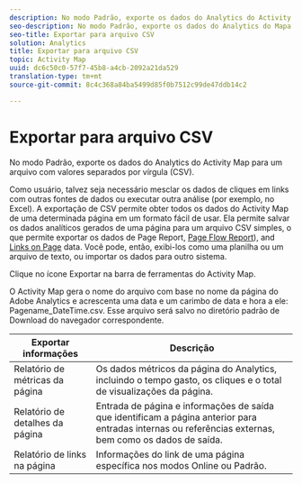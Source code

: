 ```yaml
---
description: No modo Padrão, exporte os dados do Analytics do Activity Map para um arquivo com valores separados por vírgula (CSV).
seo-description: No modo Padrão, exporte os dados do Analytics do Mapa de atividade para um arquivo com valores separados por vírgula (CSV).
seo-title: Exportar para arquivo CSV
solution: Analytics
title: Exportar para arquivo CSV
topic: Activity Map
uuid: dc6c50c0-57f7-45b8-a4cb-2092a21da529
translation-type: tm+mt
source-git-commit: 8c4c368a84ba5499d85f0b7512c99de47ddb14c2

---
```



# Exportar para arquivo CSV

No modo Padrão, exporte os dados do Analytics do Activity Map para um arquivo com valores separados por vírgula (CSV).

Como usuário, talvez seja necessário mesclar os dados de cliques em links com outras fontes de dados ou executar outra análise (por exemplo, no Excel). A exportação de CSV permite obter todos os dados do Activity Map de uma determinada página em um formato fácil de usar. Ela permite salvar os dados analíticos gerados de uma página para um arquivo CSV simples, o que permite exportar os dados de Page Report, [Page Flow Report](/help/analyze/activity-map/activitymap-page-flow.md)), and [Links on Page](/help/analyze/activity-map/activitymap-links-report.md) data. Você pode, então, exibi-los como uma planilha ou um arquivo de texto, ou importar os dados para outro sistema.

Clique no ícone Exportar na barra de ferramentas do Activity Map.

O Activity Map gera o nome do arquivo com base no nome da página do Adobe Analytics e acrescenta uma data e um carimbo de data e hora a ele: Pagename_DateTime.csv. Esse arquivo será salvo no diretório padrão de Download do navegador correspondente.

| Exportar informações | Descrição |
|---|---|
| Relatório de métricas da página | Os dados métricos da página do Analytics, incluindo o tempo gasto, os cliques e o total de visualizações da página. |
| Relatório de detalhes da página | Entrada de página e informações de saída que identificam a página anterior para entradas internas ou referências externas, bem como os dados de saída. |
| Relatório de links na página | Informações do link de uma página específica nos modos Online ou Padrão. |
